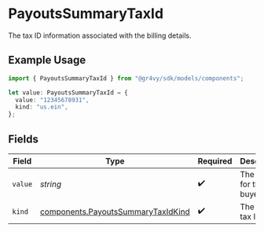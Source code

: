 # PayoutsSummaryTaxId

The tax ID information associated with the billing details.

## Example Usage

```typescript
import { PayoutsSummaryTaxId } from "@gr4vy/sdk/models/components";

let value: PayoutsSummaryTaxId = {
  value: "12345678931",
  kind: "us.ein",
};
```

## Fields

| Field                                                                                    | Type                                                                                     | Required                                                                                 | Description                                                                              | Example                                                                                  |
| ---------------------------------------------------------------------------------------- | ---------------------------------------------------------------------------------------- | ---------------------------------------------------------------------------------------- | ---------------------------------------------------------------------------------------- | ---------------------------------------------------------------------------------------- |
| `value`                                                                                  | *string*                                                                                 | :heavy_check_mark:                                                                       | The tax ID for the buyer.                                                                | 12345678931                                                                              |
| `kind`                                                                                   | [components.PayoutsSummaryTaxIdKind](../../models/components/payoutssummarytaxidkind.md) | :heavy_check_mark:                                                                       | The kind of tax ID                                                                       | us.ein                                                                                   |